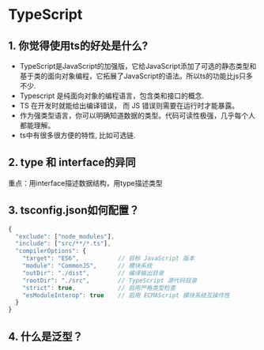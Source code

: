 # TypeScript

## 1. 你觉得使用ts的好处是什么?

* TypeScript是JavaScript的加强版，它给JavaScript添加了可选的静态类型和基于类的面向对象编程，它拓展了JavaScript的语法。所以ts的功能比js只多不少.
* Typescript 是纯面向对象的编程语言，包含类和接口的概念.
* TS 在开发时就能给出编译错误， 而 JS 错误则需要在运行时才能暴露。
* 作为强类型语言，你可以明确知道数据的类型。代码可读性极强，几乎每个人都能理解。
* ts中有很多很方便的特性, 比如可选链.

## 2. type 和 interface的异同

重点：用interface描述数据结构，用type描述类型

## 3. tsconfig.json如何配置？

```js
{
  "exclude": ["node_modules"],
  "include": ["src/**/*.ts"],
  "compilerOptions": {
    "target": "ES6",           // 目标 JavaScript 版本
    "module": "CommonJS",      // 模块系统
    "outDir": "./dist",        // 编译输出目录
    "rootDir": "./src",        // TypeScript 源代码目录
    "strict": true,            // 启用严格类型检查
    "esModuleInterop": true    // 启用 ECMAScript 模块系统互操作性
  }
}
```

## 4. 什么是泛型？